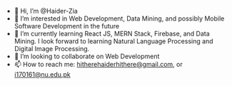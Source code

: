 - 👋 Hi, I’m @Haider-Zia
- 👀 I’m interested in Web Development, Data Mining, and possibly Mobile Software Development in the future
- 🌱 I’m currently learning React JS, MERN Stack, Firebase, and Data Mining. I look forward to learning Natural Language Processing and Digital Image Processing.
- 💞️ I’m looking to collaborate on Web Development
- 📫 How to reach me: hitherehaiderhithere@gmail.com, or i170161@nu.edu.pk

